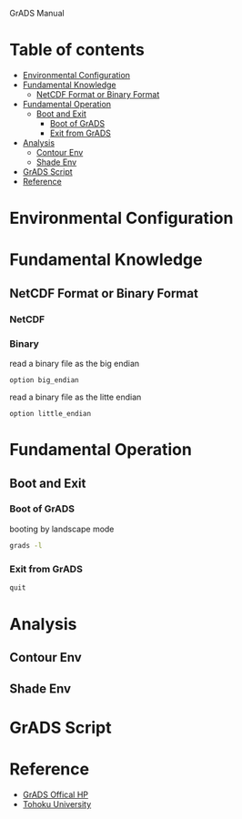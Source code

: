 GrADS Manual

Table of contents
=================

<!--ts-->
   * [Environmental Configuration](#env-conf)
   * [Fundamental Knowledge](#knowledge)
      * [NetCDF Format  or Binary Format](#format-type)
   * [Fundamental Operation](#operation)
      * [Boot and Exit](#boot-exit)
         * [Boot of GrADS](grads-boot)
         * [Exit from GrADS](grads-exit)
   * [Analysis](#grads-analysis)
      * [Contour Env](#contour-env)
      * [Shade Env](#shade-env)
   * [GrADS Script](#grads-script)
   * [Reference](#grads-reference)
<!--te-->


# Environmental Configuration


# Fundamental Knowledge
## NetCDF Format or Binary Format

### NetCDF


### Binary
read a binary file as the big endian
```
option big_endian
```
read a binary file as the litte endian
```
option little_endian
```

# Fundamental Operation
## Boot and Exit

### Boot of GrADS
booting by landscape mode
```bash
grads -l
```
### Exit from GrADS
```bash
quit
```

# Analysis
## Contour Env


## Shade Env


# GrADS Script



# Reference
* [GrADS Offical HP](http://cola.gmu.edu/grads/)
* [Tohoku University](http://wind.gp.tohoku.ac.jp/index.php?%B8%F8%B3%AB%BE%F0%CA%F3/GrADS/GrADS%A4%CETips)






